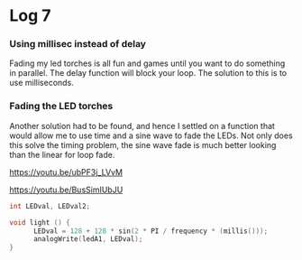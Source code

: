 # Log 7

### Using millisec instead of delay

Fading my led torches is all fun and games until you want to do something in parallel. The delay function will block your loop. The solution to this is to use milliseconds.

### Fading the LED torches

Another solution had to be found, and hence I settled on a function that would allow me to use time and a sine wave to fade the LEDs. Not only does this solve the timing problem, the sine wave fade is much better looking than the linear for loop fade.

https://youtu.be/ubPF3j_LVvM

https://youtu.be/BusSimIUbJU

```c++
int LEDval, LEDval2;

void light () {
      LEDval = 128 + 128 * sin(2 * PI / frequency * (millis()));
      analogWrite(ledA1, LEDval);
}
```
